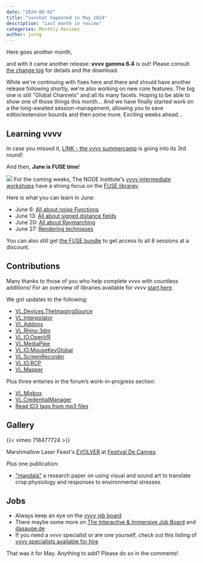 ```yaml
---
date: "2024-06-02"
title: "vvvvhat happened in May 2024"
description: "Last month in review"
categories: Monthly Reviews
author: joreg
---
```

Here goes another month,

and with it came another release: **vvvv gamma 6.4** is out! Please consult [the change log](https://thegraybook.vvvv.org/changelog/6.x.html) for details and the download.

While we're continuing with fixes here and there and should have another release following shortly, we're also working on new core features: The big one is still "Global Channels" and all its many facets. Hoping to be able to show one of those things this month... And we have finally started work on a the long-awaited session-management, allowing you to save editor/extension bounds and then some more. Exciting weeks ahead...

## Learning vvvv

In case you missed it, [LINK - the vvvv summercamp](https://visualprogramming.net/blog/2024/link-the-vvvv-summer-camp-24/) is going into its 3rd round!

And then, **June is FUSE time**!

![](Fuse03.png)
For the coming weeks, The NODE Institute's [vvvv intermediate workshops](https://thenodeinstitute.org/ss24-vvvv-intermediates/) have a strong focus on the [FUSE libraray](https://www.thefuselab.io/).

Here is what you can learn in June:
* June 6: [All about noise Functions](https://thenodeinstitute.org/courses/ss24-vvvv-all-about-noise-functions-with-fuse/)
* June 13: [All about signed distance fields](https://thenodeinstitute.org/courses/ss24-vvvv-all-about-signed-distance-fields-with-fuse/)
* June 20: [All about Raymarching](https://thenodeinstitute.org/courses/ss24-vvvv-all-about-raymarching-with-fuse/)
* June 27: [Rendering techniques](https://thenodeinstitute.org/courses/ss24-vvvv-rendering-techniques-with-fuse/)

You can also still get [the FUSE bundle](https://thenodeinstitute.org/product/vvvv-intermediates-summer-2024-fuse-bundle/) to get access to all 8 sessions at a discount.

## Contributions
Many thanks to those of you who help complete vvvv with countless additions! For an overview of libraries available for vvvv [start here](https://thegraybook.vvvv.org/reference/libraries/overview.html).

We got updates to the following:
- [VL.Devices.TheImagingSource](https://www.nuget.org/packages/VL.Devices.TheImagingSource)
- [VL.Interpolator](https://www.nuget.org/packages/VL.Interpolator)
- [VL.Addons](https://www.nuget.org/packages/VL.Addons)
- [VL.Rhino.3dm](https://www.nuget.org/packages/VL.Rhino.3dm)
- [VL.IO.OpenVR](https://www.nuget.org/packages/VL.IO.OpenVR)
- [VL.MediaPipe](https://www.nuget.org/packages/VL.MediaPipe)
- [VL.IO.MouseKeyGlobal](https://www.nuget.org/packages/VL.IO.MouseKeyGlobal)
- [VL.ScreenRecorder](https://www.nuget.org/packages/VL.ScreenRecorder)
- [VL.IO.RCP](https://www.nuget.org/packages/VL.IO.RCP)
- [VL.Mapper](https://www.nuget.org/packages/VL.Mapper)

Plus three enteries in the forum’s work-in-progress section:
- [VL.Mixbox](https://discourse.vvvv.org/t/vl-mixbox/22649)
- [VL.CredentialManager](https://discourse.vvvv.org/t/vl-credentialmanager-a-way-to-store-passwords-on-windows/22658)
- [Read ID3 tags from mp3 files](https://discourse.vvvv.org/t/read-id3-tags-from-mp3-files/22653)

## Gallery

{{< vimeo 718477724 >}}

Marshmallow Laser Feast's [EVOLVER](https://marshmallowlaserfeast.com/project/evolver/) at [Festival De Cannes](https://competitionimmersive.festival-cannes.com/en/selection/evolver/)


Plus one publication:
* ["mandala"](https://academic.oup.com/insilicoplants/article/6/1/diad023/7470451) a research paper on using visual and sound art to translate crop physiology and responses to environmental stresses.

## Jobs
- Always keep an eye on the [vvvv job board](https://discourse.vvvv.org/c/jobs)
- There maybe some more on [The Interactive & Immersive Job Board](https://jobs.interactiveimmersive.io/?s=vvvv&post_type=job_listing&orderby=date) and [dasauge.de](https://dasauge.de/sta/Vvvv/)
- If you need a vvvv specialist or are one yourself, check out this listing of [vvvv specialists available for hire](https://vvvv.org/documentation/vvvv-specialists-available-for-hire)

That was it for May. Anything to add? Please do so in the comments!